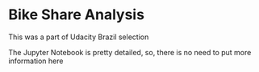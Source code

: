 # Bike Share Analysis
This was a part of Udacity Brazil selection

The Jupyter Notebook is pretty detailed, so, there is no need to put more information here
